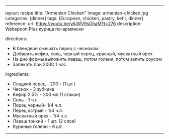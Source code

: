 ---

layout: recipe
title:  "Armenian Chicken"
image: armenian-chicken.jpg
categories: [dinner]
tags: [European, chicken, pastry, kefir, dinner]
reference:
    url: https://youtu.be/yAiWV9sDhaM?t=276
    description: Webspoon Plus курица по-армянски

directions:
- В блендере смешать перец с чесноком
- Добавить кефир, соль, черный перец, красный, мускатный орех
- На дно формы выложить лаваш, потом голени, потом залить соусом
- Запекать при 200С 1 час


ingredients:
- Сладкий перец - 200 г (1 шт.)
- Чеснок - 3 зубчика
- Кефир 2.5% - 200 мл (1 стакан)
- Соль - 1 ч.л.
- Перец черный- 1/4 ч.л.
- Перец острый - 1/4 ч.л.
- Мускатный орех - 1/4 ч.л.
- Лаваш тонкий - 1 шт. (2 слоя)
- Куриные голени - 6 шт.



---